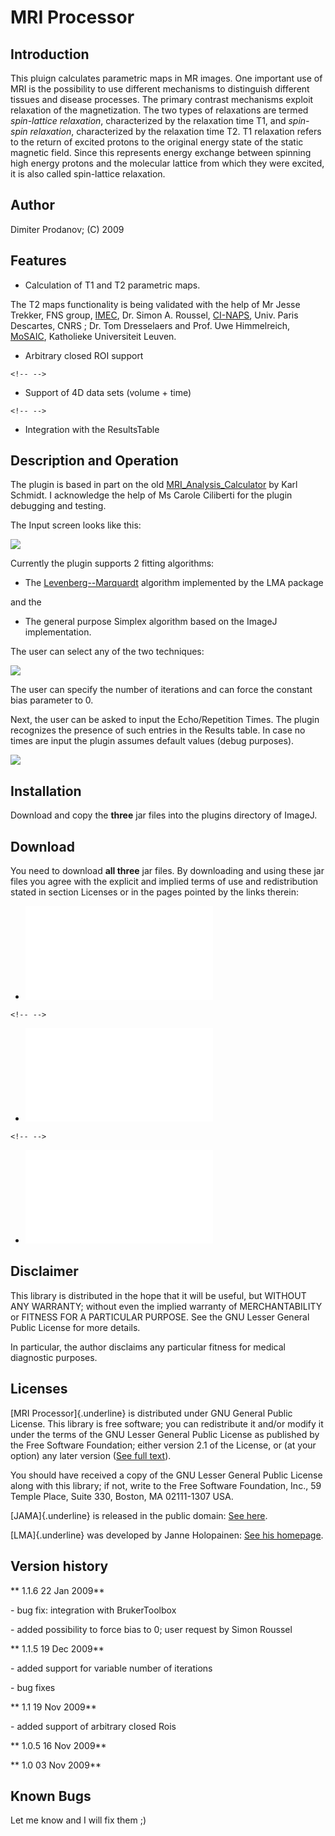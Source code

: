 # MRI Processor

## Introduction

This pluign calculates parametric maps in MR images. One important use
of MRI is the possibility to use different mechanisms to distinguish
different tissues and disease processes. The primary contrast mechanisms
exploit relaxation of the magnetization. The two types of relaxations
are termed *spin-lattice relaxation*, characterized by the relaxation
time T1, and *spin-spin relaxation*, characterized by the relaxation
time T2. T1 relaxation refers to the return of excited protons to the
original energy state of the static magnetic field. Since this
represents energy exchange between spinning high energy protons and the
molecular lattice from which they were excited, it is also called
spin-lattice relaxation.

## Author

Dimiter Prodanov; (C) 2009

## Features

-   Calculation of T1 and T2 parametric maps.

The T2 maps functionality is being validated with the help of Mr Jesse
Trekker, FNS group, [IMEC](http://www.imec.be), Dr. Simon A. Roussel,
[CI-NAPS](http://www.ci-naps.fr/), Univ. Paris Descartes, CNRS ; Dr. Tom
Dresselaers and Prof. Uwe Himmelreich, [MoSAIC](http://www.saic.be/),
Katholieke Universiteit Leuven.

-   Arbitrary closed ROI support

```{=html}
<!-- -->
```
-   Support of 4D data sets (volume + time)

```{=html}
<!-- -->
```
-   Integration with the ResultsTable

## Description and Operation

The plugin is based in part on the old
[MRI_Analysis_Calculator](http://rsbweb.nih.gov/ij/plugins/mri-analysis.html)
by Karl Schmidt. I acknowledge the help of Ms Carole Ciliberti for the
plugin debugging and testing.

The Input screen looks like this:

![](/plugin/filter/mri_processor/mri1.png)

Currently the plugin supports 2 fitting algorithms:

-   The
    [Levenberg--Marquardt](http://en.wikipedia.org/wiki/Levenberg%E2%80%93Marquardt_al{{:plugin:filter:mri_processor:mri3.png)
    algorithm implemented by the LMA package

and the

-   The general purpose Simplex algorithm based on the ImageJ
    implementation.

The user can select any of the two techniques:

![](/plugin/filter/mri_processor/mri3.png)

The user can specify the number of iterations and can force the constant
bias parameter to 0.

Next, the user can be asked to input the Echo/Repetition Times. The
plugin recognizes the presence of such entries in the Results table. In
case no times are input the plugin assumes default values (debug
purposes).

![](/plugin/filter/mri_processor/mri2.png)

## Installation

Download and copy the **three** jar files into the plugins directory of
ImageJ.

## Download

You need to download **all three** jar files. By downloading and using
these jar files you agree with the explicit and implied terms of use and
redistribution stated in section Licenses or in the pages pointed by the
links therein:

-   ![I agree about JAMA](/plugin/filter/mri_processor/jama.jar)

```{=html}
<!-- -->
```
-   ![I agree about LMA](/plugin/filter/mri_processor/lma.jar)

```{=html}
<!-- -->
```
-   ![I agree about MRI
    Processor](/plugin/filter/mri_processor/mri_processor_.jar)

## Disclaimer

This library is distributed in the hope that it will be useful, but
WITHOUT ANY WARRANTY; without even the implied warranty of
MERCHANTABILITY or FITNESS FOR A PARTICULAR PURPOSE. See the GNU Lesser
General Public License for more details.

In particular, the author disclaims any particular fitness for medical
diagnostic purposes.

## Licenses

[MRI Processor]{.underline} is distributed under GNU General Public
License. This library is free software; you can redistribute it and/or
modify it under the terms of the GNU Lesser General Public License as
published by the Free Software Foundation; either version 2.1 of the
License, or (at your option) any later version ([See full
text](http://www.gnu.org/licenses/gpl.txt)).

You should have received a copy of the GNU Lesser General Public License
along with this library; if not, write to the Free Software Foundation,
Inc., 59 Temple Place, Suite 330, Boston, MA 02111-1307 USA.

[JAMA]{.underline} is released in the public domain: [See
here](http://math.nist.gov/javanumerics/jama/#Authors).

[LMA]{.underline} was developed by Janne Holopainen: [See his
homepage](http://users.utu.fi/jaolho/).

## Version history

\*\* 1.1.6 22 Jan 2009\*\*

\- bug fix: integration with BrukerToolbox

\- added possibility to force bias to 0; user request by Simon Roussel

\*\* 1.1.5 19 Dec 2009\*\*

\- added support for variable number of iterations

\- bug fixes

\*\* 1.1 19 Nov 2009\*\*

\- added support of arbitrary closed Rois

\*\* 1.0.5 16 Nov 2009\*\*

\*\* 1.0 03 Nov 2009\*\*

## Known Bugs

Let me know and I will fix them ;)

